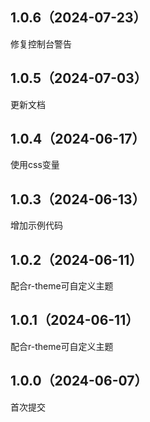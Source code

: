 ## 1.0.6（2024-07-23）
修复控制台警告
## 1.0.5（2024-07-03）
更新文档
## 1.0.4（2024-06-17）
使用css变量
## 1.0.3（2024-06-13）
增加示例代码
## 1.0.2（2024-06-11）
配合r-theme可自定义主题
## 1.0.1（2024-06-11）
配合r-theme可自定义主题
## 1.0.0（2024-06-07）
首次提交
